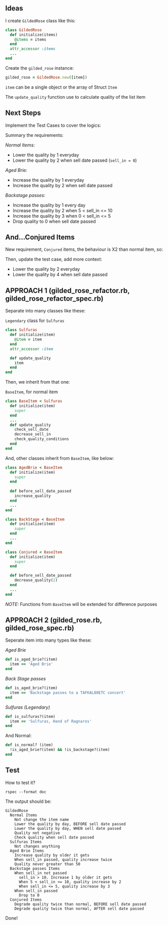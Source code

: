 ## Ideas

I create `GildedRose` class like this:
```ruby
class GildedRose
  def initialize(items)
    @items = items
  end
  attr_accessor :items
  ...
end
```
Create the `gilded_rose` instance:
```ruby
gilded_rose = GildedRose.new([item])
```
`item` can be a single object or the array of Struct `Item`

The `update_quality` function use to calculate quality of the list item

## Next Steps

Implement the Test Cases to cover the logics:

Summary the requirements:

*Normal Items:*
- Lower the quality by 1 everyday
- Lower the quality by 2 when sell date passed (`sell_in = 0`)

*Aged Brie:*
- Increase the quality by 1 everyday
- Increase the quality by 2 when sell date passed

*Backstage passes:*
- Increase the quality by 1 every day
- Increase the quality by 2 when 5 < sell_in <= 10
- Increase the quality by 3 when 0 < sell_in <= 5
- Drop quality to 0 when sell date passed

## And...Conjured Items

New requirement, `Conjured` items, the behaviour is X2 than normal item, so:

Then, update the test case, add more context:
- Lower the quality by 2 everyday
- Lower the quality by 4 when sell date passed

## APPROACH 1 (gilded_rose_refactor.rb, gilded_rose_refactor_spec.rb)

Separate into many classes like these:

`Legendary` class for `Sulfuras`
```ruby
class Sulfuras
  def initialize(item)
    @item = item
  end
  attr_accessor :item

  def update_quality
    item
  end
end
```

Then, we inherit from that one:

`BaseItem`, for normal item
```ruby
class BaseItem < Sulfuras
  def initialize(item)
    super
  end
  ...
  def update_quality
    check_sell_date
    decrease_sell_in
    check_quality_conditions
  end
end
```

And, other classes inherit from `BaseItem`, like below:

```ruby
class AgedBrie < BaseItem
  def initialize(item)
    super
  end
  
  def before_sell_date_passed
    increase_quality
  end
  ...
end

class BackStage < BaseItem
  def initialize(item)
    super
  end
  ...
end

class Conjured < BaseItem
  def initialize(item)
    super
  end

  def before_sell_date_passed
    decrease_quality(2)
  end
  ...
end
```

*NOTE:*
Functions from `BaseItem` will be extended for difference purposes


## APPROACH 2 (gilded_rose.rb, gilded_rose_spec.rb)


Seperate item into many types like these:

*Aged Brie*
```ruby
def is_aged_brie?(item)
  item == 'Aged Brie'
end
```
*Back Stage passes*
```ruby
def is_aged_brie?(item)
  item == 'Backstage passes to a TAFKAL80ETC concert'
end
```
*Sulfuras (Legendary)*
```ruby
def is_sulfuras?(item)
  item == 'Sulfuras, Hand of Ragnaros'
end
```
And Normal:
```ruby
def is_normal? (item)
  !is_aged_brie?(item) && !is_backstage?(item)
end
```
## Test

How to test it?
```
rspec --format doc
```

The output should be:
```
GildedRose
  Normal Items
    Not change the item name
    Lower the quality by day, BEFORE sell date passed
    Lower the quality by day, WHEN sell date passed
    Quality not negative
    Check quality when sell date passed
  Sulfuras Items
    Not changes anything
  Aged Brie Items
    Increase quality by older it gets
    When sell_in passed, quality increase twice
    Quality never greater than 50
  Backstage passes Items
    When sell_in not passed
      sell_in > 10. Increase 1 by older it gets
      When 5 < sell_in <= 10, quality increase by 2
      When sell_in <= 5, quality increase by 3
    When sell_in passed
      Drop to 0
  Conjured Items
    Degrade quality twice than normal, BEFORE sell date passed
    Degrade quality twice than normal, AFTER sell date passed
```

Done!


